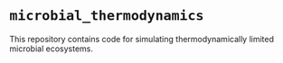 # `microbial_thermodynamics`
This repository contains code for simulating thermodynamically limited microbial ecosystems.
